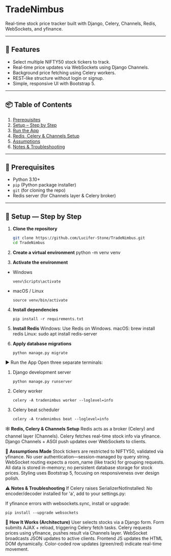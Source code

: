 # TradeNimbus

Real-time stock price tracker built with Django, Celery, Channels, Redis, WebSockets, and yfinance.

---

## 🚀 Features

- Select multiple NIFTY50 stock tickers to track.
- Real-time price updates via WebSockets using Django Channels.
- Background price fetching using Celery workers.
- REST-like structure without login or signup.
- Simple, responsive UI with Bootstrap 5.

---

## 📦 Table of Contents

1. [Prerequisites](#prerequisites)  
2. [Setup – Step by Step](#setup—step-by-step)  
3. [Run the App](#run-the-app)  
4. [Redis, Celery & Channels Setup](#redis-celery--channels-setup)  
5. [Assumptions](#assumptions)  
6. [Notes & Troubleshooting](#notes--troubleshooting)

---

## 🧩 Prerequisites

- Python 3.10+  
- `pip` (Python package installer)  
- `git` (for cloning the repo)  
- Redis server (for Channels layer & Celery broker)

---

## 🔧 Setup — Step by Step

1. **Clone the repository**

   ```bash
   git clone https://github.com/Lucifer-Stone/TradeNimbus.git
   cd TradeNimbus
   
2. **Create a virtual environment**
python -m venv venv

3. **Activate the environment**
- Windows
  ```
  venv\Scripts\activate
  ```
- macOS / Linux
  ```
  source venv/bin/activate
  ```
 4. **Install dependencies**
    ```
    pip install -r requirements.txt
    ```
 5. **Install Redis**
    Windows: Use Redis on Windows.
    macOS: brew install redis
    Linux: sudo apt install redis-server

 6. **Apply database migrations**
    ```
    python manage.py migrate
    ```
    
▶️ Run the App
Open three separate terminals:

  1. Django development server
     ```
     python manage.py runserver
     ```
  2. Celery worker
     ```
     celery -A tradenimbus worker --loglevel=info
     ```
  3. Celery beat scheduler
     ```
     celery -A tradenimbus beat --loglevel=info
     ```
     
🕸️ **Redis, Celery & Channels Setup**
Redis acts as a broker (Celery) and channel layer (Channels).
Celery fetches real-time stock info via yfinance.
Django Channels + ASGI push updates over WebSockets to clients.

📝 **Assumptions Made**
Stock tickers are restricted to NIFTY50, validated via yfinance.
No user authentication—session-managed by query string.
WebSocket routing expects a room_name (like track) for grouping requests.
All data is stored in-memory; no persistent database storage for stock prices.
Styling uses Bootstrap 5, focusing on responsiveness over design polish.

⚠️ **Notes & Troubleshooting**
If Celery raises SerializerNotInstalled: No encoder/decoder installed for 'a', add to your settings.py:

If yfinance errors with websockets.sync, install or upgrade:
```
pip install --upgrade websockets
```

🔄 **How It Works (Architecture)**
User selects stocks via a Django form.
Form submits AJAX + reload, triggering Celery fetch tasks.
Celery requests prices using yfinance, pushes result via Channels layer.
WebSocket broadcasts JSON updates to active clients.
Frontend JS updates the HTML DOM dynamically.
Color-coded row updates (green/red) indicate real-time movement.
